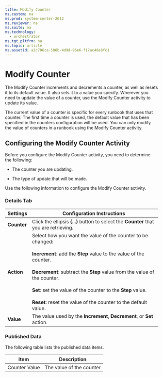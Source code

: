 ```yaml
---
title: Modify Counter
ms.custom: na
ms.prod: system-center-2012
ms.reviewer: na
ms.suite: na
ms.technology: 
  - orchestrator
ms.tgt_pltfrm: na
ms.topic: article
ms.assetid: a2c706ca-506b-4d9d-96e6-f17ac48e8fc1
---
```

# Modify Counter
The Modify Counter increments and decrements a counter, as well as resets it to its default value. It also sets it to a value you specify. Wherever you need to update the value of a counter, use the Modify Counter activity to update its value.

The current value of a counter is specific for every runbook that uses that counter. The first time a counter is used, the default value that has been specified in the counters configuration will be used. You can only modify the value of counters in a runbook using the Modify Counter activity.

## Configuring the Modify Counter Activity
Before you configure the Modify Counter activity, you need to determine the following:

-   The counter you are updating.

-   The type of update that will be made.

Use the following information to configure the Modify Counter activity.

### Details Tab

|Settings|Configuration Instructions|
|------------|------------------------------|
|**Counter**|Click the ellipsis **\(...\)** button to select the **Counter** that you are retrieving.|
|**Action**|Select how you want the value of the counter to be changed:<br /><br />**Increment**: add the **Step** value to the value of the counter.<br /><br />**Decrement**: subtract the **Step** value from the value of the counter.<br /><br />**Set**: set the value of the counter to the **Step** value.<br /><br />**Reset**: reset the value of the counter to the default value.|
|**Value**|The value used by the **Increment**, **Decrement**, or **Set** action.|

### Published Data
The following table lists the published data items.

|Item|Description|
|--------|---------------|
|Counter Value|The value of the counter|


